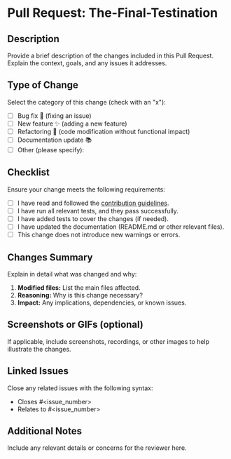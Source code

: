 # Pull Request: The-Final-Testination

## Description
Provide a brief description of the changes included in this Pull Request. Explain the context, goals, and any issues it addresses.

## Type of Change
Select the category of this change (check with an "x"):
- [ ] Bug fix 🐛 (fixing an issue)
- [ ] New feature ✨ (adding a new feature)
- [ ] Refactoring 🔄 (code modification without functional impact)
- [ ] Documentation update 📚
- [ ] Other (please specify):

## Checklist
Ensure your change meets the following requirements:
- [ ] I have read and followed the [contribution guidelines](CONTRIBUTING.md).
- [ ] I have run all relevant tests, and they pass successfully.
- [ ] I have added tests to cover the changes (if needed).
- [ ] I have updated the documentation (README.md or other relevant files).
- [ ] This change does not introduce new warnings or errors.

## Changes Summary
Explain in detail what was changed and why:
1. **Modified files:** List the main files affected.
2. **Reasoning:** Why is this change necessary?
3. **Impact:** Any implications, dependencies, or known issues.

## Screenshots or GIFs (optional)
If applicable, include screenshots, recordings, or other images to help illustrate the changes.

## Linked Issues
Close any related issues with the following syntax:
- Closes #<issue_number>
- Relates to #<issue_number>

## Additional Notes
Include any relevant details or concerns for the reviewer here.
